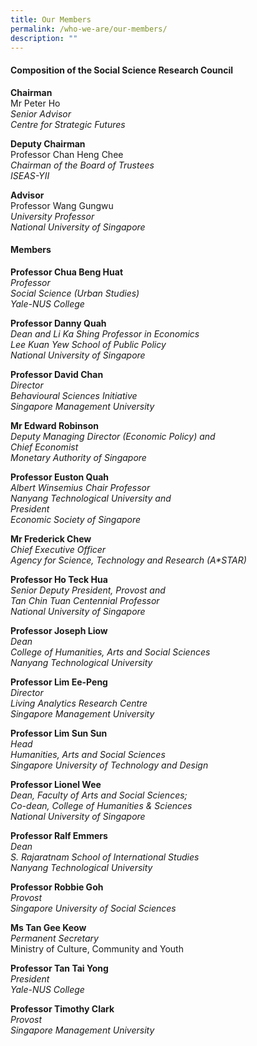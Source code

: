 ```yaml
---
title: Our Members
permalink: /who-we-are/our-members/
description: ""
---
```

#### **Composition of the Social Science Research Council**
**Chairman**<br>
Mr Peter Ho<br>
_Senior Advisor_<br>
_Centre for Strategic Futures_

**Deputy Chairman**<br>
Professor Chan Heng Chee<br>
_Chairman of the Board of Trustees_<br>
_ISEAS-YII_

**Advisor**<br>
Professor Wang Gungwu<br>
_University Professor_<br>
_National University of Singapore_

#### **Members**
**Professor Chua Beng Huat**<br>
_Professor_<br>
_Social Science (Urban Studies)_<br>
_Yale-NUS College_

**Professor Danny Quah**<br>
_Dean and Li Ka Shing Professor in Economics_<br>
_Lee Kuan Yew School of Public Policy_<br>
_National University of Singapore_

**Professor David Chan**<br>
_Director_<br>
_Behavioural Sciences Initiative_<br>
_Singapore Management University_

**Mr Edward Robinson**<br>
_Deputy Managing Director (Economic Policy) and<br>
Chief Economist_<br>
_Monetary Authority of Singapore_

**Professor Euston Quah**<br>
_Albert Winsemius Chair Professor_<br>
_Nanyang Technological University and_<br>
_President_<br>
_Economic Society of Singapore_

**Mr Frederick Chew**<br>
_Chief Executive Officer_<br>
_Agency for Science, Technology and Research (A\*STAR)_

**Professor Ho Teck Hua**<br>
_Senior Deputy President, Provost and<br>
Tan Chin Tuan Centennial Professor_<br>
_National University of Singapore_

**Professor Joseph Liow**<br>
_Dean<br>
College of Humanities, Arts and Social Sciences_ <br>
_Nanyang Technological University_

**Professor Lim Ee-Peng**<br>
_Director_<br>
_Living Analytics Research Centre_<br>
_Singapore Management University_

**Professor Lim Sun Sun**<br>
_Head<br>
Humanities, Arts and Social Sciences<br>
Singapore University of Technology and Design_

**Professor Lionel Wee**<br>
_Dean, Faculty of Arts and Social Sciences;_<br>
_Co-dean, College of Humanities & Sciences_<br>
_National University of Singapore_

**Professor Ralf Emmers**<br>
_Dean_<br>
_S. Rajaratnam School of International Studies<br>
Nanyang Technological University_

**Professor Robbie Goh**<br>
_Provost<br>
Singapore University of Social Sciences_

**Ms Tan Gee Keow**<br>
_Permanent Secretary_<br>
Ministry of Culture, Community and Youth

**Professor Tan Tai Yong**<br>
_President_<br>
_Yale-NUS College_

**Professor Timothy Clark**<br>
_Provost_<br>
_Singapore Management University_